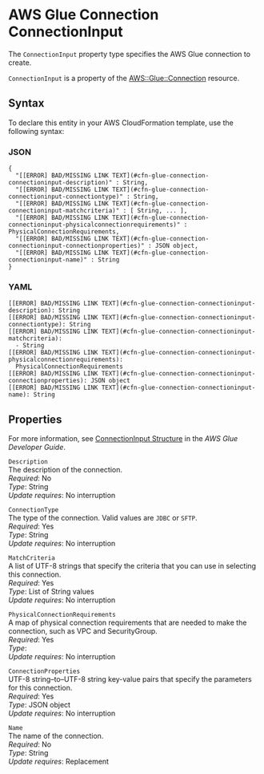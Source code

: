 # AWS Glue Connection ConnectionInput<a name="aws-properties-glue-connection-connectioninput"></a>

<a name="aws-properties-glue-connection-connectioninput-description"></a>The `ConnectionInput` property type specifies the AWS Glue connection to create\.

<a name="aws-properties-glue-connection-connectioninput-inheritance"></a> `ConnectionInput` is a property of the [AWS::Glue::Connection](aws-resource-glue-connection.md) resource\.

## Syntax<a name="aws-properties-glue-connection-connectioninput-syntax"></a>

To declare this entity in your AWS CloudFormation template, use the following syntax:

### JSON<a name="aws-properties-glue-connection-connectioninput-syntax.json"></a>

```
{
  "[[ERROR] BAD/MISSING LINK TEXT](#cfn-glue-connection-connectioninput-description)" : String,
  "[[ERROR] BAD/MISSING LINK TEXT](#cfn-glue-connection-connectioninput-connectiontype)" : String,
  "[[ERROR] BAD/MISSING LINK TEXT](#cfn-glue-connection-connectioninput-matchcriteria)" : [ String, ... ],
  "[[ERROR] BAD/MISSING LINK TEXT](#cfn-glue-connection-connectioninput-physicalconnectionrequirements)" : PhysicalConnectionRequirements,
  "[[ERROR] BAD/MISSING LINK TEXT](#cfn-glue-connection-connectioninput-connectionproperties)" : JSON object,
  "[[ERROR] BAD/MISSING LINK TEXT](#cfn-glue-connection-connectioninput-name)" : String
}
```

### YAML<a name="aws-properties-glue-connection-connectioninput-syntax.yaml"></a>

```
[[ERROR] BAD/MISSING LINK TEXT](#cfn-glue-connection-connectioninput-description): String
[[ERROR] BAD/MISSING LINK TEXT](#cfn-glue-connection-connectioninput-connectiontype): String
[[ERROR] BAD/MISSING LINK TEXT](#cfn-glue-connection-connectioninput-matchcriteria): 
  - String
[[ERROR] BAD/MISSING LINK TEXT](#cfn-glue-connection-connectioninput-physicalconnectionrequirements): 
  PhysicalConnectionRequirements
[[ERROR] BAD/MISSING LINK TEXT](#cfn-glue-connection-connectioninput-connectionproperties): JSON object
[[ERROR] BAD/MISSING LINK TEXT](#cfn-glue-connection-connectioninput-name): String
```

## Properties<a name="aws-properties-glue-connection-connectioninput-properties"></a>

For more information, see [ConnectionInput Structure](http://docs.aws.amazon.com/glue/latest/dg/aws-glue-api-catalog-connections.html#aws-glue-api-catalog-connections-ConnectionInput) in the *AWS Glue Developer Guide*\.

`Description`  
The description of the connection\.  
 *Required*: No  
 *Type*: String  
 *Update requires*: No interruption 

`ConnectionType`  
The type of the connection\. Valid values are `JDBC` or `SFTP`\.  
 *Required*: Yes  
 *Type*: String  
 *Update requires*: No interruption 

`MatchCriteria`  
A list of UTF\-8 strings that specify the criteria that you can use in selecting this connection\.  
 *Required*: Yes  
 *Type*: List of String values  
 *Update requires*: No interruption 

`PhysicalConnectionRequirements`  
A map of physical connection requirements that are needed to make the connection, such as VPC and SecurityGroup\.  
 *Required*: Yes  
 *Type*:   
 *Update requires*: No interruption 

`ConnectionProperties`  
UTF\-8 string–to–UTF\-8 string key\-value pairs that specify the parameters for this connection\.  
 *Required*: Yes  
 *Type*: JSON object  
 *Update requires*: No interruption 

`Name`  
The name of the connection\.  
 *Required*: No  
 *Type*: String  
 *Update requires*: Replacement 